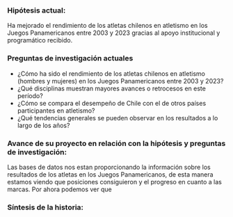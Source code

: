 ### Hipótesis actual:
Ha mejorado el rendimiento de los atletas chilenos en atletismo en los Juegos Panamericanos entre 2003 y 2023 gracias al apoyo institucional y programático recibido.

### Preguntas de investigación actuales

- ¿Cómo ha sido el rendimiento de los atletas chilenos en atletismo (hombres y mujeres) en los Juegos Panamericanos entre 2003 y 2023?  
- ¿Qué disciplinas muestran mayores avances o retrocesos en este período?  
- ¿Cómo se compara el desempeño de Chile con el de otros países participantes en atletismo?  
- ¿Qué tendencias generales se pueden observar en los resultados a lo largo de los años?  

### Avance de su proyecto en relación con la hipótesis y preguntas de investigación: 
Las bases de datos nos estan proporcionando la información sobre los resultados de los atletas en los Juegos Panamericanos, de esta manera estamos viendo que posiciones consiguieron y el progreso en cuanto a las marcas. 
Por ahora podemos ver que 

### Síntesis de la historia: 
